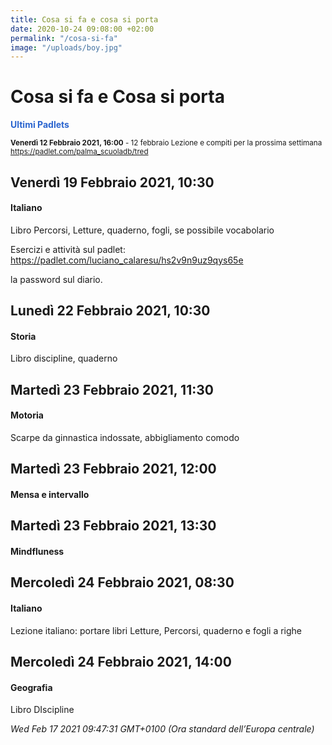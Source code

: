 ```yaml
---
title: Cosa si fa e cosa si porta
date: 2020-10-24 09:08:00 +02:00
permalink: "/cosa-si-fa"
image: "/uploads/boy.jpg"
---
```


# Cosa si fa e Cosa si porta
<span style="color:#2B65CF">__Ultimi Padlets__</span> 

<sup>__Venerdì 12 Febbraio 2021, 16:00__ - 12 febbraio Lezione e compiti per la prossima settimana
<a href="https://padlet.com/palma_scuoladb/tred" id="ow1769" __is_owner="true">https://padlet.com/palma_scuoladb/tred</a>  </sup>

## Venerdì 19 Febbraio 2021, 10:30
#### Italiano
Libro Percorsi, Letture, quaderno, fogli, se possibile vocabolario  
  
Esercizi e attività sul padlet:  
https://padlet.com/luciano_calaresu/hs2v9n9uz9qys65e  
  
la password sul diario.  
## Lunedì 22 Febbraio 2021, 10:30
#### Storia
Libro discipline, quaderno  
## Martedì 23 Febbraio 2021, 11:30
#### Motoria
Scarpe da ginnastica indossate, abbigliamento comodo  
## Martedì 23 Febbraio 2021, 12:00
#### Mensa e intervallo
  
## Martedì 23 Febbraio 2021, 13:30
#### Mindfluness
  
## Mercoledì 24 Febbraio 2021, 08:30
#### Italiano
Lezione italiano: portare libri Letture, Percorsi, quaderno e fogli a righe  
## Mercoledì 24 Febbraio 2021, 14:00
#### Geografia
Libro DIscipline  

_Wed Feb 17 2021 09:47:31 GMT+0100 (Ora standard dell’Europa centrale)_